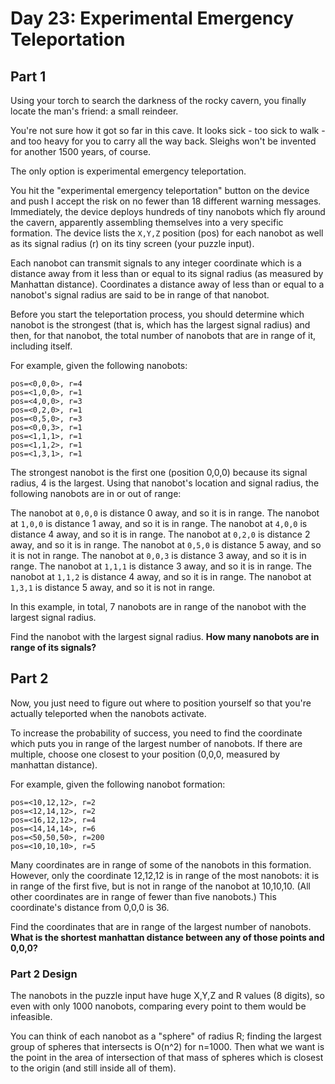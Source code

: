 # Day 23: Experimental Emergency Teleportation

## Part 1

Using your torch to search the darkness of the rocky cavern, you finally locate the man's friend: a small reindeer.

You're not sure how it got so far in this cave. It looks sick - too sick to walk - and too heavy for you to carry all the way back. Sleighs won't be invented for another 1500 years, of course.

The only option is experimental emergency teleportation.

You hit the "experimental emergency teleportation" button on the device and push I accept the risk on no fewer than 18 different warning messages. Immediately, the device deploys hundreds of tiny nanobots which fly around the cavern, apparently assembling themselves into a very specific formation. The device lists the `X,Y,Z` position (pos) for each nanobot as well as its signal radius (r) on its tiny screen (your puzzle input).

Each nanobot can transmit signals to any integer coordinate which is a distance away from it less than or equal to its signal radius (as measured by Manhattan distance). Coordinates a distance away of less than or equal to a nanobot's signal radius are said to be in range of that nanobot.

Before you start the teleportation process, you should determine which nanobot is the strongest (that is, which has the largest signal radius) and then, for that nanobot, the total number of nanobots that are in range of it, including itself.

For example, given the following nanobots:

```
pos=<0,0,0>, r=4
pos=<1,0,0>, r=1
pos=<4,0,0>, r=3
pos=<0,2,0>, r=1
pos=<0,5,0>, r=3
pos=<0,0,3>, r=1
pos=<1,1,1>, r=1
pos=<1,1,2>, r=1
pos=<1,3,1>, r=1
```

The strongest nanobot is the first one (position 0,0,0) because its signal radius, 4 is the largest. Using that nanobot's location and signal radius, the following nanobots are in or out of range:

The nanobot at `0,0,0` is distance 0 away, and so it is in range.
The nanobot at `1,0,0` is distance 1 away, and so it is in range.
The nanobot at `4,0,0` is distance 4 away, and so it is in range.
The nanobot at `0,2,0` is distance 2 away, and so it is in range.
The nanobot at `0,5,0` is distance 5 away, and so it is not in range.
The nanobot at `0,0,3` is distance 3 away, and so it is in range.
The nanobot at `1,1,1` is distance 3 away, and so it is in range.
The nanobot at `1,1,2` is distance 4 away, and so it is in range.
The nanobot at `1,3,1` is distance 5 away, and so it is not in range.

In this example, in total, 7 nanobots are in range of the nanobot with the largest signal radius.

Find the nanobot with the largest signal radius. **How many nanobots are in range of its signals?**

## Part 2

Now, you just need to figure out where to position yourself so that you're actually teleported when the nanobots activate.

To increase the probability of success, you need to find the coordinate which puts you in range of the largest number of nanobots. If there are multiple, choose one closest to your position (0,0,0, measured by manhattan distance).

For example, given the following nanobot formation:

```
pos=<10,12,12>, r=2
pos=<12,14,12>, r=2
pos=<16,12,12>, r=4
pos=<14,14,14>, r=6
pos=<50,50,50>, r=200
pos=<10,10,10>, r=5
```

Many coordinates are in range of some of the nanobots in this formation. However, only the coordinate 12,12,12 is in range of the most nanobots: it is in range of the first five, but is not in range of the nanobot at 10,10,10. (All other coordinates are in range of fewer than five nanobots.) This coordinate's distance from 0,0,0 is 36.

Find the coordinates that are in range of the largest number of nanobots. **What is the shortest manhattan distance between any of those points and 0,0,0?**

### Part 2 Design

The nanobots in the puzzle input have huge X,Y,Z and R values (8 digits), so even with only 1000 nanobots, comparing every point to them would be infeasible.

You can think of each nanobot as a "sphere" of radius R; finding the largest group of spheres that intersects is O(n^2) for n=1000. Then what we want is the point in the area of intersection of that mass of spheres which is closest to the origin (and still inside all of them).

